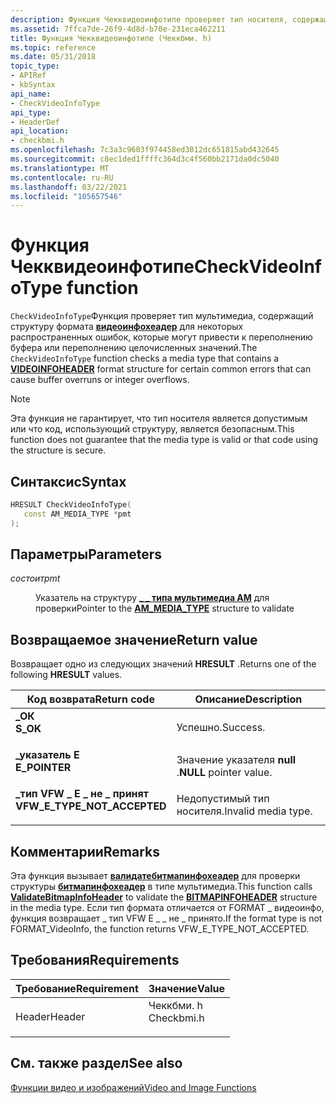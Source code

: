 ```yaml
---
description: Функция Чекквидеоинфотипе проверяет тип носителя, содержащий структуру формата ВИДЕОИНФОХЕАДЕР, для некоторых распространенных ошибок, которые могут привести к переполнению буфера или переполнению целочисленных значений.
ms.assetid: 7ffca7de-26f9-4d8d-b70e-231eca462211
title: Функция Чекквидеоинфотипе (Чеккбми. h)
ms.topic: reference
ms.date: 05/31/2018
topic_type:
- APIRef
- kbSyntax
api_name:
- CheckVideoInfoType
api_type:
- HeaderDef
api_location:
- checkbmi.h
ms.openlocfilehash: 7c3a3c9603f974458ed3012dc651815abd432645
ms.sourcegitcommit: c8ec1ded1ffffc364d3c4f560bb2171da0dc5040
ms.translationtype: MT
ms.contentlocale: ru-RU
ms.lasthandoff: 03/22/2021
ms.locfileid: "105657546"
---
```

# <a name="checkvideoinfotype-function"></a><span data-ttu-id="54fd8-103">Функция Чекквидеоинфотипе</span><span class="sxs-lookup"><span data-stu-id="54fd8-103">CheckVideoInfoType function</span></span>

<span data-ttu-id="54fd8-104">`CheckVideoInfoType`Функция проверяет тип мультимедиа, содержащий структуру формата [**видеоинфохеадер**](/previous-versions/windows/desktop/api/amvideo/ns-amvideo-videoinfoheader) для некоторых распространенных ошибок, которые могут привести к переполнению буфера или переполнению целочисленных значений.</span><span class="sxs-lookup"><span data-stu-id="54fd8-104">The `CheckVideoInfoType` function checks a media type that contains a [**VIDEOINFOHEADER**](/previous-versions/windows/desktop/api/amvideo/ns-amvideo-videoinfoheader) format structure for certain common errors that can cause buffer overruns or integer overflows.</span></span>

> [!Note]  
> <span data-ttu-id="54fd8-105">Эта функция не гарантирует, что тип носителя является допустимым или что код, использующий структуру, является безопасным.</span><span class="sxs-lookup"><span data-stu-id="54fd8-105">This function does not guarantee that the media type is valid or that code using the structure is secure.</span></span>

 

## <a name="syntax"></a><span data-ttu-id="54fd8-106">Синтаксис</span><span class="sxs-lookup"><span data-stu-id="54fd8-106">Syntax</span></span>


```C++
HRESULT CheckVideoInfoType(
   const AM_MEDIA_TYPE *pmt
);
```



## <a name="parameters"></a><span data-ttu-id="54fd8-107">Параметры</span><span class="sxs-lookup"><span data-stu-id="54fd8-107">Parameters</span></span>

<dl> <dt>

<span data-ttu-id="54fd8-108">*состоит*</span><span class="sxs-lookup"><span data-stu-id="54fd8-108">*pmt*</span></span> 
</dt> <dd>

<span data-ttu-id="54fd8-109">Указатель на структуру [**\_ \_ типа мультимедиа AM**](/windows/win32/api/strmif/ns-strmif-am_media_type) для проверки</span><span class="sxs-lookup"><span data-stu-id="54fd8-109">Pointer to the [**AM\_MEDIA\_TYPE**](/windows/win32/api/strmif/ns-strmif-am_media_type) structure to validate</span></span>

</dd> </dl>

## <a name="return-value"></a><span data-ttu-id="54fd8-110">Возвращаемое значение</span><span class="sxs-lookup"><span data-stu-id="54fd8-110">Return value</span></span>

<span data-ttu-id="54fd8-111">Возвращает одно из следующих значений **HRESULT** .</span><span class="sxs-lookup"><span data-stu-id="54fd8-111">Returns one of the following **HRESULT** values.</span></span>



| <span data-ttu-id="54fd8-112">Код возврата</span><span class="sxs-lookup"><span data-stu-id="54fd8-112">Return code</span></span>                                                                                                | <span data-ttu-id="54fd8-113">Описание</span><span class="sxs-lookup"><span data-stu-id="54fd8-113">Description</span></span>                        |
|------------------------------------------------------------------------------------------------------------|------------------------------------|
| <dl> <span data-ttu-id="54fd8-114"><dt>**\_ОК**</dt></span><span class="sxs-lookup"><span data-stu-id="54fd8-114"><dt>**S\_OK**</dt></span></span> </dl>                       | <span data-ttu-id="54fd8-115">Успешно.</span><span class="sxs-lookup"><span data-stu-id="54fd8-115">Success.</span></span><br/>                |
| <dl> <span data-ttu-id="54fd8-116"><dt>**\_указатель E**</dt></span><span class="sxs-lookup"><span data-stu-id="54fd8-116"><dt>**E\_POINTER**</dt></span></span> </dl>                  | <span data-ttu-id="54fd8-117">Значение указателя **null** .</span><span class="sxs-lookup"><span data-stu-id="54fd8-117">**NULL** pointer value.</span></span><br/> |
| <dl> <span data-ttu-id="54fd8-118"><dt>**\_тип VFW \_ E \_ не \_ принят**</dt></span><span class="sxs-lookup"><span data-stu-id="54fd8-118"><dt>**VFW\_E\_TYPE\_NOT\_ACCEPTED**</dt></span></span> </dl> | <span data-ttu-id="54fd8-119">Недопустимый тип носителя.</span><span class="sxs-lookup"><span data-stu-id="54fd8-119">Invalid media type.</span></span><br/>     |



 

## <a name="remarks"></a><span data-ttu-id="54fd8-120">Комментарии</span><span class="sxs-lookup"><span data-stu-id="54fd8-120">Remarks</span></span>

<span data-ttu-id="54fd8-121">Эта функция вызывает [**валидатебитмапинфохеадер**](validatebitmapinfoheader.md) для проверки структуры [**битмапинфохеадер**](/windows/win32/api/wingdi/ns-wingdi-bitmapinfoheader) в типе мультимедиа.</span><span class="sxs-lookup"><span data-stu-id="54fd8-121">This function calls [**ValidateBitmapInfoHeader**](validatebitmapinfoheader.md) to validate the [**BITMAPINFOHEADER**](/windows/win32/api/wingdi/ns-wingdi-bitmapinfoheader) structure in the media type.</span></span> <span data-ttu-id="54fd8-122">Если тип формата отличается от FORMAT \_ видеоинфо, функция возвращает \_ тип VFW E \_ \_ не \_ принято.</span><span class="sxs-lookup"><span data-stu-id="54fd8-122">If the format type is not FORMAT\_VideoInfo, the function returns VFW\_E\_TYPE\_NOT\_ACCEPTED.</span></span>

## <a name="requirements"></a><span data-ttu-id="54fd8-123">Требования</span><span class="sxs-lookup"><span data-stu-id="54fd8-123">Requirements</span></span>



| <span data-ttu-id="54fd8-124">Требование</span><span class="sxs-lookup"><span data-stu-id="54fd8-124">Requirement</span></span> | <span data-ttu-id="54fd8-125">Значение</span><span class="sxs-lookup"><span data-stu-id="54fd8-125">Value</span></span> |
|-------------------|---------------------------------------------------------------------------------------|
| <span data-ttu-id="54fd8-126">Header</span><span class="sxs-lookup"><span data-stu-id="54fd8-126">Header</span></span><br/> | <dl> <span data-ttu-id="54fd8-127"><dt>Чеккбми. h</dt></span><span class="sxs-lookup"><span data-stu-id="54fd8-127"><dt>Checkbmi.h</dt></span></span> </dl> |



## <a name="see-also"></a><span data-ttu-id="54fd8-128">См. также раздел</span><span class="sxs-lookup"><span data-stu-id="54fd8-128">See also</span></span>

<dl> <dt>

[<span data-ttu-id="54fd8-129">Функции видео и изображений</span><span class="sxs-lookup"><span data-stu-id="54fd8-129">Video and Image Functions</span></span>](video-and-image-functions.md)
</dt> </dl>

 

 




